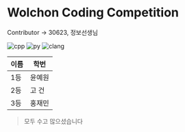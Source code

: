# Wolchon Coding Competition
Contributor -> 30623, 정보선생님


![cpp](https://img.shields.io/badge/C%2B%2B-00599C?style=for-the-badge&logo=c%2B%2B&logoColor=white) ![py](https://img.shields.io/badge/Python-14354C?style=for-the-badge&logo=python&logoColor=white) ![clang](https://img.shields.io/badge/C-00599C?style=for-the-badge&logo=c&logoColor=white)

|이름|학번|
|------|---|
|1등|윤예원| 
|2등|고 건| 
|3등|홍재민|

> 모두 수고 많으셨습니다
